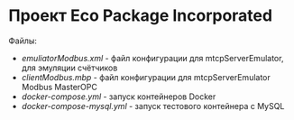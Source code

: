 # Проект Eco Package Incorporated

Файлы:
- *emuliatorModbus.xml* - файл конфигурации для mtcpServerEmulator, для эмуляции счётчиков
- *clientModbus.mbp* - файл конфигурации для mtcpServerEmulator Modbus MasterOPC
- *docker-compose.yml* - запуск контейнеров Docker
- *docker-compose-mysql.yml* - запуск тестового контейнера с MySQL